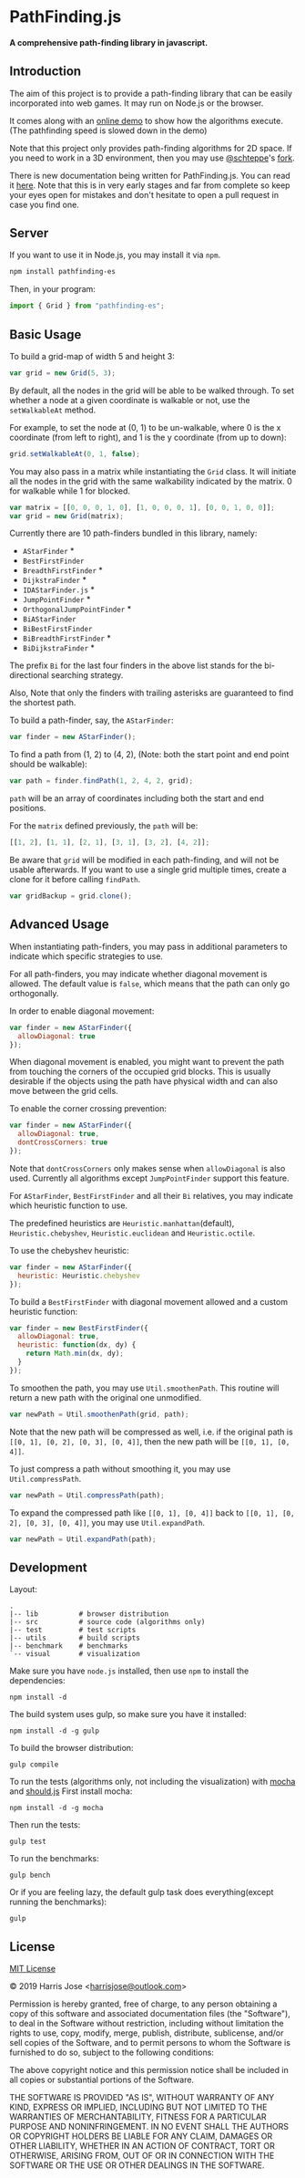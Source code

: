 # PathFinding.js

#### A comprehensive path-finding library in javascript.

## Introduction

The aim of this project is to provide a path-finding library that can be easily incorporated into web games. It may run on Node.js or the browser.

It comes along with an [online demo](http://qiao.github.com/PathFinding.js/visual) to show how the algorithms execute. (The pathfinding speed is slowed down in the demo)

Note that this project only provides path-finding algorithms for 2D space. If you need to work in a 3D environment, then you may use [@schteppe](https://github.com/schteppe)'s [fork](https://github.com/schteppe/PathFinding3D.js).

There is new documentation being written for PathFinding.js. You can read it [here](http://pathfindingjs.readthedocs.org/en/latest/). Note that this is in very early stages and far from complete so keep your eyes open for mistakes and don't hesitate to open a pull request in case you find one.

## Server

If you want to use it in Node.js, you may install it via `npm`.

```bash
npm install pathfinding-es
```

Then, in your program:

```javascript
import { Grid } from "pathfinding-es";
```

## Basic Usage

To build a grid-map of width 5 and height 3:

```javascript
var grid = new Grid(5, 3);
```

By default, all the nodes in the grid will be able to be walked through.
To set whether a node at a given coordinate is walkable or not, use the `setWalkableAt` method.

For example, to set the node at (0, 1) to be un-walkable, where 0 is the x coordinate (from left to right), and
1 is the y coordinate (from up to down):

```javascript
grid.setWalkableAt(0, 1, false);
```

You may also pass in a matrix while instantiating the `Grid` class.
It will initiate all the nodes in the grid with the same walkability indicated by the matrix.
0 for walkable while 1 for blocked.

```javascript
var matrix = [[0, 0, 0, 1, 0], [1, 0, 0, 0, 1], [0, 0, 1, 0, 0]];
var grid = new Grid(matrix);
```

Currently there are 10 path-finders bundled in this library, namely:

- `AStarFinder` \*
- `BestFirstFinder`
- `BreadthFirstFinder` \*
- `DijkstraFinder` \*
- `IDAStarFinder.js` \*
- `JumpPointFinder` \*
- `OrthogonalJumpPointFinder` \*
- `BiAStarFinder`
- `BiBestFirstFinder`
- `BiBreadthFirstFinder` \*
- `BiDijkstraFinder` \*

The prefix `Bi` for the last four finders in the above list stands for the bi-directional searching strategy.

Also, Note that only the finders with trailing asterisks are guaranteed to find the shortest path.

To build a path-finder, say, the `AStarFinder`:

```javascript
var finder = new AStarFinder();
```

To find a path from (1, 2) to (4, 2), (Note: both the start point and end point should be walkable):

```javascript
var path = finder.findPath(1, 2, 4, 2, grid);
```

`path` will be an array of coordinates including both the start and end positions.

For the `matrix` defined previously, the `path` will be:

```javascript
[[1, 2], [1, 1], [2, 1], [3, 1], [3, 2], [4, 2]];
```

Be aware that `grid` will be modified in each path-finding, and will not be usable afterwards. If you want to use a single grid multiple times, create a clone for it before calling `findPath`.

```javascript
var gridBackup = grid.clone();
```

## Advanced Usage

When instantiating path-finders, you may pass in additional parameters to indicate which specific strategies to use.

For all path-finders, you may indicate whether diagonal movement is allowed. The default value is `false`, which means that the path can only go orthogonally.

In order to enable diagonal movement:

```javascript
var finder = new AStarFinder({
  allowDiagonal: true
});
```

When diagonal movement is enabled, you might want to prevent the path from touching the corners of the occupied grid blocks. This is usually desirable if the objects using the path have physical width and can also move between the grid cells.

To enable the corner crossing prevention:

```javascript
var finder = new AStarFinder({
  allowDiagonal: true,
  dontCrossCorners: true
});
```

Note that `dontCrossCorners` only makes sense when `allowDiagonal` is also used. Currently all algorithms except `JumpPointFinder` support this feature.

For `AStarFinder`, `BestFirstFinder` and all their `Bi` relatives, you may indicate which heuristic function to use.

The predefined heuristics are `Heuristic.manhattan`(default), `Heuristic.chebyshev`, `Heuristic.euclidean` and `Heuristic.octile`.

To use the chebyshev heuristic:

```javascript
var finder = new AStarFinder({
  heuristic: Heuristic.chebyshev
});
```

To build a `BestFirstFinder` with diagonal movement allowed and a custom heuristic function:

```javascript
var finder = new BestFirstFinder({
  allowDiagonal: true,
  heuristic: function(dx, dy) {
    return Math.min(dx, dy);
  }
});
```

To smoothen the path, you may use `Util.smoothenPath`. This routine will return
a new path with the original one unmodified.

```javascript
var newPath = Util.smoothenPath(grid, path);
```

Note that the new path will be compressed as well, i.e. if the original path is
`[[0, 1], [0, 2], [0, 3], [0, 4]]`, then the new path will be `[[0, 1], [0, 4]]`.

To just compress a path without smoothing it, you may use `Util.compressPath`.

```javascript
var newPath = Util.compressPath(path);
```

To expand the compressed path like `[[0, 1], [0, 4]]` back to `[[0, 1], [0, 2], [0, 3], [0, 4]]`,
you may use `Util.expandPath`.

```javascript
var newPath = Util.expandPath(path);
```

## Development

Layout:

    .
    |-- lib          # browser distribution
    |-- src          # source code (algorithms only)
    |-- test         # test scripts
    |-- utils        # build scripts
    |-- benchmark    # benchmarks
    `-- visual       # visualization

Make sure you have `node.js` installed, then use `npm` to install the dependencies:

    npm install -d

The build system uses gulp, so make sure you have it installed:

    npm install -d -g gulp

To build the browser distribution:

    gulp compile

To run the tests
(algorithms only, not including the visualization) with
[mocha](http://mochajs.org/) and [should.js](https://github.com/visionmedia/should.js)
First install mocha:

    npm install -d -g mocha

Then run the tests:

    gulp test

To run the benchmarks:

    gulp bench

Or if you are feeling lazy, the default gulp task does everything(except running the benchmarks):

    gulp

## License

[MIT License](http://www.opensource.org/licenses/mit-license.php)

&copy; 2019 Harris Jose &lt;harrisjose@outlook.com&gt;

Permission is hereby granted, free of charge, to any person obtaining a copy of this software and associated documentation files (the "Software"), to deal in the Software without restriction, including without limitation the rights to use, copy, modify, merge, publish, distribute, sublicense, and/or sell copies of the Software, and to permit persons to whom the Software is furnished to do so, subject to the following conditions:

The above copyright notice and this permission notice shall be included in all copies or substantial portions of the Software.

THE SOFTWARE IS PROVIDED "AS IS", WITHOUT WARRANTY OF ANY KIND, EXPRESS OR IMPLIED, INCLUDING BUT NOT LIMITED TO THE WARRANTIES OF MERCHANTABILITY, FITNESS FOR A PARTICULAR PURPOSE AND NONINFRINGEMENT. IN NO EVENT SHALL THE AUTHORS OR COPYRIGHT HOLDERS BE LIABLE FOR ANY CLAIM, DAMAGES OR OTHER LIABILITY, WHETHER IN AN ACTION OF CONTRACT, TORT OR OTHERWISE, ARISING FROM, OUT OF OR IN CONNECTION WITH THE SOFTWARE OR THE USE OR OTHER DEALINGS IN THE SOFTWARE.
